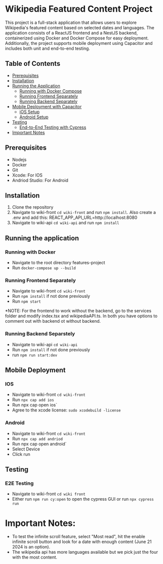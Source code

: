 # Wikipedia Featured Content Project

This project is a full-stack application that allows users to explore Wikipedia's featured content based on selected dates and languages. The application consists of a ReactJS frontend and a NestJS backend, containerized using Docker and Docker Compose for easy deployment. Additionally, the project supports mobile deployment using Capacitor and includes both unit and end-to-end testing.

## Table of Contents
- [Prerequisites](#prerequisites)
- [Installation](#installation)
- [Running the Application](#running-the-application)
  - [Running with Docker Compose](#running-with-docker-compose)
  - [Running Frontend Separately](#running-frontend-separately)
  - [Running Backend Separately](#running-backend-separately)
- [Mobile Deployment with Capacitor](#mobile-deployment-with-capacitor)
  - [iOS Setup](#ios-setup)
  - [Android Setup](#android-setup)
- [Testing](#testing)
  - [End-to-End Testing with Cypress](#end-to-end-testing-with-cypress)
- [Important Notes](#important-notes)

## Prerequisites
- Nodejs
- Docker
- Git
- Xcode: For IOS
- Andriod Studio: For Android

## Installation
1. Clone the repository
2. Navigate to wiki-front `cd wiki-front` and run `npm install`. Also create a .env and add this: REACT_APP_API_URL=http://localhost:8080
4. Navigate to wiki-api `cd wiki-api` and run `npm install`

## Running the application
### Running with Docker
- Navigate to the root directory features-project
- Run `docker-compose up --build`

### Running Frontend Separately
- Navigate to wiki-front `cd wiki-front`
- Run `npm install` if not done previously
- Run `npm start`

*NOTE: For the frontend to work without the backend, go to the services folder and modify index.tsx and wikipediaAPI.ts. In both you have options to comment out with backend ot without backend.

### Running Backend Separstely
- Navigate to wiki-api `cd wiki-api`
- Run `npm install` if not done previously
- run `npm run start:dev`
  
## Mobile Deployment
### IOS
- Navigate to wiki-front `cd wiki-front`
- Run `npx cap add ios`
- Run npx cap open ios`
- Agree to the xcode license: `sudo xcodebuild -license`
### Android
- Navigate to wiki-front `cd wiki-front`
- Run `npx cap add andriod`
- Run npx cap open android`
- Select Device
- Click run

## Testing
### E2E Testing
- Navigate to wiki-front `cd wiki front`
- Either run `npm run cy:open` to open the cypress GUI or run `npx cypress run`

# Important Notes:
- To test the infinite scroll feature, select "Most read", hit the enable infinite scroll button and look for a date with enough content (June 21 2024 is an option).
- The wikipedia api has more languages available but we pick just the four with the most content.



